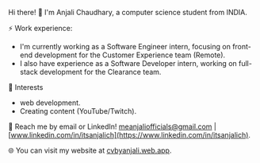 Hi there! 👋
I'm Anjali Chaudhary, a computer science student from INDIA.

⚡ Work experience:
-  I'm currently working as a Software Engineer intern, focusing on front-end development for the Customer Experience team (Remote).
-  I also have experience as a Software Developer intern, working on full-stack development for the Clearance team.
  
🌱 Interests
-  web development.
-  Creating content (YouTube/Twitch).
  
  💬 Reach me by email or LinkedIn! [meanjaliofficials@gmail.com](mailto:meanjaliofficials@gmail.com) |  [www.linkedin.com/in/itsanjalich](https://www.linkedin.com/in/itsanjalich).

  🌐 You can visit my website at [cvbyanjali.web.app](https://cvbyanjali.web.app/).

